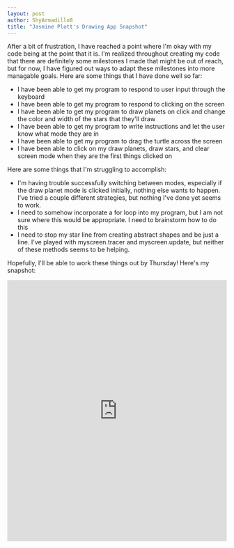 ```yaml
---
layout: post
author: ShyArmadillo8
title: "Jasmine Plott's Drawing App Snapshot"
---
```


After a bit of frustration, I have reached a point where I'm okay with my code being at the point that it is.  I'm realized throughout 
creating my code that there are definitely some milestones I made that might be out of reach, but for now, I have figured out ways to adapt
these milestones into more managable goals.  Here are some things that I have done well so far:

- I have been able to get my program to respond to user input through the keyboard
- I have been able to get my program to respond to clicking on the screen
- I have been able to get my program to draw planets on click and change the color and width of the stars that they'll draw
- I have been able to get my program to write instructions and let the user know what mode they are in
- I have been able to get my program to drag the turtle across the screen
- I have been able to click on my draw planets, draw stars, and clear screen mode when they are the first things clicked on

Here are some things that I'm struggling to accomplish:

- I'm having trouble successfully switching between modes, especially if the draw planet mode is clicked initially, nothing else wants to 
happen.  I've tried a couple different strategies, but nothing I've done yet seems to work.
- I need to somehow incorporate a for loop into my program, but I am not sure where this would be appropriate.  I need to 
brainstorm how to do this
- I need to stop my star line from creating abstract shapes and be just a line.  I've played with myscreen.tracer and myscreen.update, but
neither of these methods seems to be helping.

Hopefully, I'll be able to work these things out by Thursday! Here's my snapshot:
<iframe src="https://trinket.io/embed/python/cec2cba37f" width="100%" height="600" frameborder="0" marginwidth="0" marginheight="0" allowfullscreen></iframe> 
